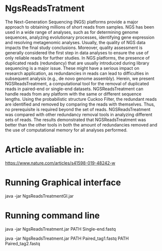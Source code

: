 # NgsReadsTratment
 The Next-Generation Sequencing (NGS) platforms provide a major approach to obtaining millions of short reads from samples. NGS has been used in a wide range of analyses, such as for determining genome sequences, analyzing evolutionary processes, identifying gene expression and resolving metagenomic analyses. Usually, the quality of NGS data impacts the final study conclusions. Moreover, quality assessment is generally considered the first step in data analyses to ensure the use of only reliable reads for further studies. In NGS platforms, the presence of duplicated reads (redundancy) that are usually introduced during library sequencing is a major issue. These might have a serious impact on research application, as redundancies in reads can lead to difficulties in subsequent analysis (e.g., de novo genome assembly). Herein, we present NGSReadsTreatment, a computational tool for the removal of duplicated reads in paired-end or single-end datasets. NGSReadsTreatment can handle reads from any platform with the same or different sequence lengths. Using the probabilistic structure Cuckoo Filter, the redundant reads are identified and removed by comparing the reads with themselves. Thus, no prerequisite is required beyond the set of reads. NGSReadsTreatment was compared with other redundancy removal tools in analyzing different sets of reads. The results demonstrated that NGSReadsTreatment was better than the other tools in both the amount of redundancies removed and the use of computational memory for all analyses performed.

# Article avaliable in:
https://www.nature.com/articles/s41598-019-48242-w

# Running Graphical interface

java -jar NgsReadsTreatmentGI.jar

# Running command line

java -jar NgsReadsTreatment.jar PATH Single-end.fastq

java -jar NgsReadsTreatment.jar PATH Paired_tag1.fastq  PATH Paired_tag2.fastq
